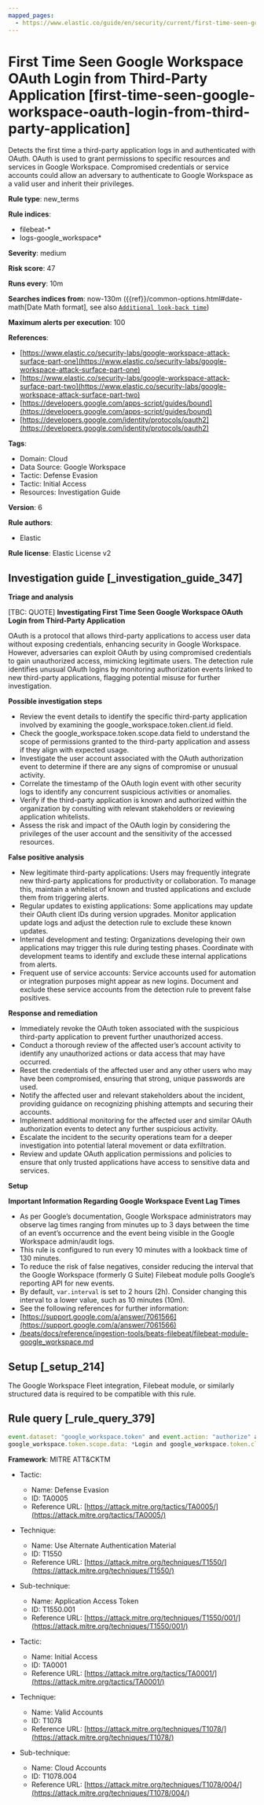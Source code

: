 ```yaml
---
mapped_pages:
  - https://www.elastic.co/guide/en/security/current/first-time-seen-google-workspace-oauth-login-from-third-party-application.html
---
```


# First Time Seen Google Workspace OAuth Login from Third-Party Application [first-time-seen-google-workspace-oauth-login-from-third-party-application]

Detects the first time a third-party application logs in and authenticated with OAuth. OAuth is used to grant permissions to specific resources and services in Google Workspace. Compromised credentials or service accounts could allow an adversary to authenticate to Google Workspace as a valid user and inherit their privileges.

**Rule type**: new_terms

**Rule indices**:

* filebeat-*
* logs-google_workspace*

**Severity**: medium

**Risk score**: 47

**Runs every**: 10m

**Searches indices from**: now-130m ({{ref}}/common-options.html#date-math[Date Math format], see also [`Additional look-back time`](docs-content://solutions/security/detect-and-alert/create-detection-rule.md#rule-schedule))

**Maximum alerts per execution**: 100

**References**:

* [https://www.elastic.co/security-labs/google-workspace-attack-surface-part-one](https://www.elastic.co/security-labs/google-workspace-attack-surface-part-one)
* [https://www.elastic.co/security-labs/google-workspace-attack-surface-part-two](https://www.elastic.co/security-labs/google-workspace-attack-surface-part-two)
* [https://developers.google.com/apps-script/guides/bound](https://developers.google.com/apps-script/guides/bound)
* [https://developers.google.com/identity/protocols/oauth2](https://developers.google.com/identity/protocols/oauth2)

**Tags**:

* Domain: Cloud
* Data Source: Google Workspace
* Tactic: Defense Evasion
* Tactic: Initial Access
* Resources: Investigation Guide

**Version**: 6

**Rule authors**:

* Elastic

**Rule license**: Elastic License v2

## Investigation guide [_investigation_guide_347]

**Triage and analysis**

[TBC: QUOTE]
**Investigating First Time Seen Google Workspace OAuth Login from Third-Party Application**

OAuth is a protocol that allows third-party applications to access user data without exposing credentials, enhancing security in Google Workspace. However, adversaries can exploit OAuth by using compromised credentials to gain unauthorized access, mimicking legitimate users. The detection rule identifies unusual OAuth logins by monitoring authorization events linked to new third-party applications, flagging potential misuse for further investigation.

**Possible investigation steps**

* Review the event details to identify the specific third-party application involved by examining the google_workspace.token.client.id field.
* Check the google_workspace.token.scope.data field to understand the scope of permissions granted to the third-party application and assess if they align with expected usage.
* Investigate the user account associated with the OAuth authorization event to determine if there are any signs of compromise or unusual activity.
* Correlate the timestamp of the OAuth login event with other security logs to identify any concurrent suspicious activities or anomalies.
* Verify if the third-party application is known and authorized within the organization by consulting with relevant stakeholders or reviewing application whitelists.
* Assess the risk and impact of the OAuth login by considering the privileges of the user account and the sensitivity of the accessed resources.

**False positive analysis**

* New legitimate third-party applications: Users may frequently integrate new third-party applications for productivity or collaboration. To manage this, maintain a whitelist of known and trusted applications and exclude them from triggering alerts.
* Regular updates to existing applications: Some applications may update their OAuth client IDs during version upgrades. Monitor application update logs and adjust the detection rule to exclude these known updates.
* Internal development and testing: Organizations developing their own applications may trigger this rule during testing phases. Coordinate with development teams to identify and exclude these internal applications from alerts.
* Frequent use of service accounts: Service accounts used for automation or integration purposes might appear as new logins. Document and exclude these service accounts from the detection rule to prevent false positives.

**Response and remediation**

* Immediately revoke the OAuth token associated with the suspicious third-party application to prevent further unauthorized access.
* Conduct a thorough review of the affected user’s account activity to identify any unauthorized actions or data access that may have occurred.
* Reset the credentials of the affected user and any other users who may have been compromised, ensuring that strong, unique passwords are used.
* Notify the affected user and relevant stakeholders about the incident, providing guidance on recognizing phishing attempts and securing their accounts.
* Implement additional monitoring for the affected user and similar OAuth authorization events to detect any further suspicious activity.
* Escalate the incident to the security operations team for a deeper investigation into potential lateral movement or data exfiltration.
* Review and update OAuth application permissions and policies to ensure that only trusted applications have access to sensitive data and services.

**Setup**

**Important Information Regarding Google Workspace Event Lag Times**

* As per Google’s documentation, Google Workspace administrators may observe lag times ranging from minutes up to 3 days between the time of an event’s occurrence and the event being visible in the Google Workspace admin/audit logs.
* This rule is configured to run every 10 minutes with a lookback time of 130 minutes.
* To reduce the risk of false negatives, consider reducing the interval that the Google Workspace (formerly G Suite) Filebeat module polls Google’s reporting API for new events.
* By default, `var.interval` is set to 2 hours (2h). Consider changing this interval to a lower value, such as 10 minutes (10m).
* See the following references for further information:
* [https://support.google.com/a/answer/7061566](https://support.google.com/a/answer/7061566)
* [/beats/docs/reference/ingestion-tools/beats-filebeat/filebeat-module-google_workspace.md](beats://docs/reference/filebeat/filebeat-module-google_workspace.md)


## Setup [_setup_214]

The Google Workspace Fleet integration, Filebeat module, or similarly structured data is required to be compatible with this rule.


## Rule query [_rule_query_379]

```js
event.dataset: "google_workspace.token" and event.action: "authorize" and
google_workspace.token.scope.data: *Login and google_workspace.token.client.id: *apps.googleusercontent.com
```

**Framework**: MITRE ATT&CKTM

* Tactic:

    * Name: Defense Evasion
    * ID: TA0005
    * Reference URL: [https://attack.mitre.org/tactics/TA0005/](https://attack.mitre.org/tactics/TA0005/)

* Technique:

    * Name: Use Alternate Authentication Material
    * ID: T1550
    * Reference URL: [https://attack.mitre.org/techniques/T1550/](https://attack.mitre.org/techniques/T1550/)

* Sub-technique:

    * Name: Application Access Token
    * ID: T1550.001
    * Reference URL: [https://attack.mitre.org/techniques/T1550/001/](https://attack.mitre.org/techniques/T1550/001/)

* Tactic:

    * Name: Initial Access
    * ID: TA0001
    * Reference URL: [https://attack.mitre.org/tactics/TA0001/](https://attack.mitre.org/tactics/TA0001/)

* Technique:

    * Name: Valid Accounts
    * ID: T1078
    * Reference URL: [https://attack.mitre.org/techniques/T1078/](https://attack.mitre.org/techniques/T1078/)

* Sub-technique:

    * Name: Cloud Accounts
    * ID: T1078.004
    * Reference URL: [https://attack.mitre.org/techniques/T1078/004/](https://attack.mitre.org/techniques/T1078/004/)



